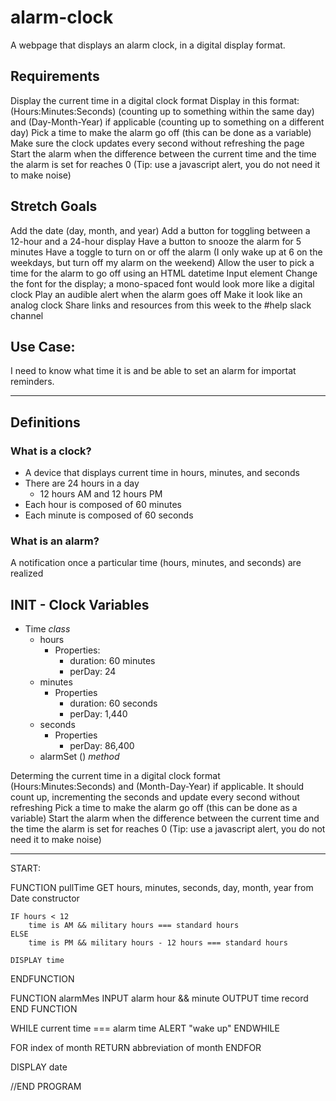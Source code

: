 # alarm-clock
A webpage that displays an alarm clock, in a digital display format.

## Requirements
Display the current time in a digital clock format
Display in this format: (Hours:Minutes:Seconds) (counting up to something within the same day) and (Day-Month-Year) if applicable (counting up to something on a different day)
Pick a time to make the alarm go off (this can be done as a variable)
Make sure the clock updates every second without refreshing the page
Start the alarm when the difference between the current time and the time the alarm is set for reaches 0 (Tip: use a javascript alert, you do not need it to make noise)
## Stretch Goals
Add the date (day, month, and year)
Add a button for toggling between a 12-hour and a 24-hour display
Have a button to snooze the alarm for 5 minutes
Have a toggle to turn on or off the alarm (I only wake up at 6 on the weekdays, but turn off my alarm on the weekend)
Allow the user to pick a time for the alarm to go off using an HTML datetime Input element
Change the font for the display; a mono-spaced font would look more like a digital clock
Play an audible alert when the alarm goes off
Make it look like an analog clock
Share links and resources from this week to the #help slack channel

## Use Case: 
I need to know what time it is and be able to set an alarm for importat reminders.

---

## Definitions

### What is a clock?
- A device that displays current time in hours, minutes, and seconds
- There are 24 hours in a day
    - 12 hours AM and 12 hours PM
- Each hour is composed of 60 minutes
- Each minute is composed of 60 seconds

### What is an alarm?
A notification once a particular time (hours, minutes, and seconds) are realized

## INIT - Clock Variables
- Time *class*
    - hours
        - Properties:
            - duration: 60 minutes
            - perDay: 24
    - minutes
        - Properties
            - duration: 60 seconds 
            - perDay: 1,440
    - seconds
        - Properties
            - perDay: 86,400
    - alarmSet () *method*

Determing the current time in a digital clock format (Hours:Minutes:Seconds) and (Month-Day-Year) if applicable. 
It should count up, incrementing the seconds and update every second without refreshing
Pick a time to make the alarm go off (this can be done as a variable) 
Start the alarm when the difference between the current time and the time the alarm is set for reaches 0 
(Tip: use a javascript alert, you do not need it to make noise)

---
START:

FUNCTION pullTime
    GET hours, minutes, seconds, day, month, year from Date constructor

    IF hours < 12
        time is AM && military hours === standard hours
    ELSE
        time is PM && military hours - 12 hours === standard hours
        
    DISPLAY time
ENDFUNCTION

FUNCTION alarmMes
    INPUT alarm hour && minute
    OUTPUT time record
END FUNCTION

WHILE current time === alarm time
    ALERT "wake up"
ENDWHILE

FOR index of month
    RETURN abbreviation of month
ENDFOR

DISPLAY date
    
//END PROGRAM
